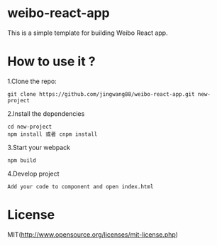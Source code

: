 # weibo-react-app
This is a simple template for building Weibo React app. 
# How to use it ?
1.Clone the repo:
```
git clone https://github.com/jingwang88/weibo-react-app.git new-project
``` 
2.Install the dependencies
```
cd new-project 
npm install 或者 cnpm install
``` 
3.Start your webpack
```
npm build
``` 
4.Develop project
``` 
Add your code to component and open index.html
``` 
# License
MIT(http://www.opensource.org/licenses/mit-license.php)